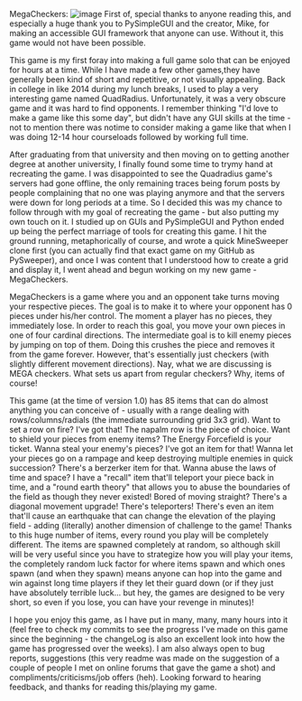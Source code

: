 MegaCheckers:
![image](https://user-images.githubusercontent.com/64987634/89836775-15902180-db2d-11ea-80cd-c39d432bcc4d.png)
First of, special thanks to anyone reading this, and especially a huge thank you to PySimpleGUI and the creator, Mike, for making an accessible GUI framework that anyone can use.  Without it, this game would not have been possible.  

This game is my first foray into making a full game solo that can be enjoyed for hours at a time.  While I have made a few other games,they have generally been kind of short and repetitive, or not visually appealing.  Back in college in like 2014 during my lunch breaks, I used to play a very interesting game named QuadRadius.  Unfortunately, it was a very obscure game and it was hard to find opponents.  I remember thinking "I'd love to make a game like this some day", but didn't have any GUI skills at the time - not to mention there was notime to consider making a game like that when I was doing 12-14 hour courseloads followed by working full time. 

After graduating from that university and then moving on to getting another degree at another university, I finally found some time to trymy hand at recreating the game.  I was disappointed to see the Quadradius game's servers had gone offline, the only remaining traces being forum posts by people complaining that no one was playing anymore and that the servers were down for long periods at a time. So I decided this was my chance to follow through with my goal of recreating the game - but also putting my own touch on it.  I studied up on GUIs and PySimpleGUI and Python ended up being the perfect marriage of tools for creating this game.  I hit the ground running, metaphorically of course, and wrote a quick MineSweeper clone first (you can actually find that exact game on my GitHub as PySweeper), and once I was content that I understood how to create a grid and display it, I went ahead and begun working on my new game - MegaCheckers.

MegaCheckers is a game where you and an opponent take turns moving your respective pieces.  The goal is to make it to where your opponent has 0 pieces under his/her control.  The moment a player has no pieces, they immediately lose.  In order to reach this goal, you move your own pieces in one of four cardinal directions.  The intermediate goal is to kill enemy pieces by jumping on top of them.  Doing this crushes the piece and removes it from the game forever.  However, that's essentially just checkers (with slightly different movement directions).  Nay, what we are discussing is MEGA checkers.  What sets us apart from regular checkers?  Why, items of course!

This game (at the time of version 1.0) has 85 items that can do almost anything you can conceive of - usually with a range dealing with rows/columns/radials (the immediate surrounding grid 3x3 grid).  Want to set a row on fire?  I've got that!  The napalm row is the piece of choice.  Want to shield your pieces from enemy items?  The Energy Forcefield is your ticket.  Wanna steal your enemy's pieces?  I've got an item for that!  Wanna let your pieces go on a rampage and keep destroying multiple enemies in quick succession?  There's a berzerker item for that.  Wanna abuse the laws of time and space?  I have a "recall" item  that'll teleport your piece back in time, and a "round earth theory" that allows you to abuse the boundaries of the field as though they never existed!   Bored of moving straight?  There's a diagonal movement upgrade!  There's teleporters!  There's even an item that'll cause an earthquake that can change the elevation of the playing field - adding (literally) another dimension of challenge to the game!  Thanks to this huge number of items, every round you play will be completely different.  The items are spawned completely at random, so although skill will be very useful since you have to strategize how you will play your items, the completely random luck factor for where items spawn and which ones spawn (and when they spawn) means anyone can hop into the game and win against long time players if they let their guard down (or if they just have absolutely terrible luck... but hey, the games are designed to be very short, so even if you lose, you can have your revenge in minutes)!

I hope you enjoy this game, as I have put in many, many, many hours into it (feel free to check my commits to see the progress I've made on this game since the beginning - the changeLog is also an excellent look into how the game has progressed over the weeks).  I am also always open to bug reports, suggestions (this very readme was made on the suggestion of a couple of people I met on online forums that gave the game a shot) and compliments/criticisms/job offers (heh).  Looking forward to hearing feedback, and thanks for reading this/playing my game.  

